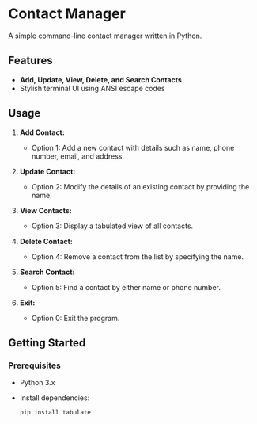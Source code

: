 # Contact Manager

A simple command-line contact manager written in Python.

## Features

- **Add, Update, View, Delete, and Search Contacts**
- Stylish terminal UI using ANSI escape codes

## Usage

1. **Add Contact:**
    - Option 1: Add a new contact with details such as name, phone number, email, and address.

2. **Update Contact:**
    - Option 2: Modify the details of an existing contact by providing the name.

3. **View Contacts:**
    - Option 3: Display a tabulated view of all contacts.

4. **Delete Contact:**
    - Option 4: Remove a contact from the list by specifying the name.

5. **Search Contact:**
    - Option 5: Find a contact by either name or phone number.

0. **Exit:**
    - Option 0: Exit the program.


## Getting Started

### Prerequisites

- Python 3.x
- Install dependencies:

    ```bash
    pip install tabulate
    ```
